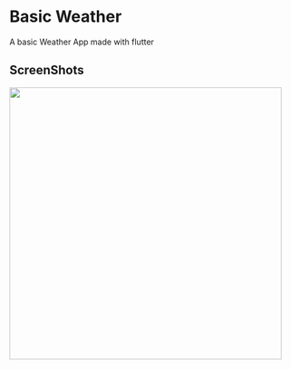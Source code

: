# Basic Weather

A basic Weather App made with flutter

## ScreenShots

<img src="https://github.com/user-attachments/assets/42896a48-a920-4e9a-a772-f0ea8a0e6069" width="480">
